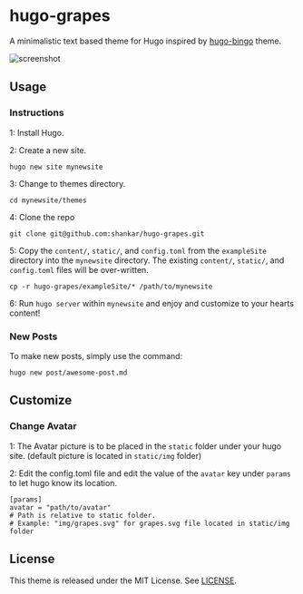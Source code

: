 # hugo-grapes
A minimalistic text based theme for Hugo inspired by [hugo-bingo](https://github.com/gundamew/hugo-bingo) theme.

![screenshot](https://github.com/shankar/hugo-grapes/blob/master/images/screenshot.png)

## Usage

### Instructions

1: Install Hugo.

2: Create a new site.

```
hugo new site mynewsite
```

3: Change to themes directory.

```
cd mynewsite/themes
```

4: Clone the repo

```
git clone git@github.com:shankar/hugo-grapes.git
```

5: Copy the `content/`, `static/`, and `config.toml` from the `exampleSite` directory into the `mynewsite` directory. The existing `content/`, `static/`, and `config.toml` files will be over-written.
```
cp -r hugo-grapes/exampleSite/* /path/to/mynewsite
```

6: Run `hugo server` within `mynewsite` and enjoy and customize to your hearts content!

### New Posts

To make new posts, simply use the command:

```
hugo new post/awesome-post.md
```

## Customize

### Change Avatar

1: The Avatar picture is to be placed in the `static` folder under your hugo site. (default picture is located in `static/img` folder)

2: Edit the config.toml file and edit the value of the `avatar` key under `params` to let hugo know its location.
```
[params]
avatar = "path/to/avatar"
# Path is relative to static folder.
# Example: "img/grapes.svg" for grapes.svg file located in static/img folder
```

## License

This theme is released under the MIT License. See [LICENSE](https://github.com/shankar/hugo-grapes/blob/master/LICENSE).
